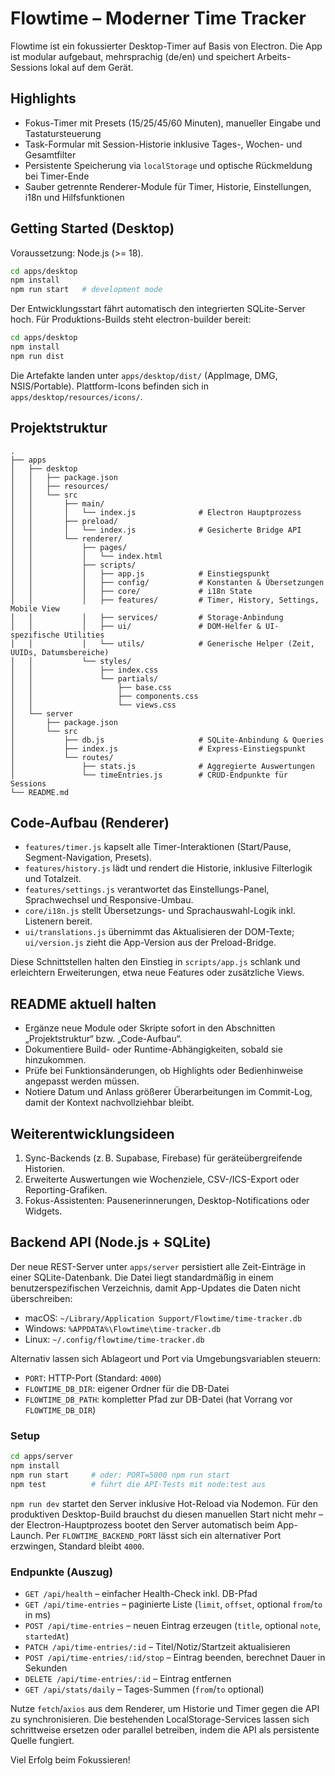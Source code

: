 # Flowtime – Moderner Time Tracker

Flowtime ist ein fokussierter Desktop-Timer auf Basis von Electron. Die App ist modular aufgebaut, mehrsprachig (de/en) und speichert Arbeits-Sessions lokal auf dem Gerät.

## Highlights

- Fokus-Timer mit Presets (15/25/45/60 Minuten), manueller Eingabe und Tastatursteuerung
- Task-Formular mit Session-Historie inklusive Tages-, Wochen- und Gesamtfilter
- Persistente Speicherung via `localStorage` und optische Rückmeldung bei Timer-Ende
- Sauber getrennte Renderer-Module für Timer, Historie, Einstellungen, i18n und Hilfsfunktionen

## Getting Started (Desktop)

Voraussetzung: Node.js (>= 18).

```bash
cd apps/desktop
npm install
npm run start   # development mode
```

Der Entwicklungsstart fährt automatisch den integrierten SQLite-Server hoch. Für Produktions-Builds steht electron-builder bereit:

```bash
cd apps/desktop
npm install
npm run dist
```

Die Artefakte landen unter `apps/desktop/dist/` (AppImage, DMG, NSIS/Portable). Plattform-Icons befinden sich in `apps/desktop/resources/icons/`.

## Projektstruktur

```
.
├── apps
│   ├── desktop
│   │   ├── package.json
│   │   ├── resources/
│   │   └── src
│   │       ├── main/
│   │       │   └── index.js              # Electron Hauptprozess
│   │       ├── preload/
│   │       │   └── index.js              # Gesicherte Bridge API
│   │       └── renderer/
│   │           ├── pages/
│   │           │   └── index.html
│   │           ├── scripts/
│   │           │   ├── app.js            # Einstiegspunkt
│   │           │   ├── config/           # Konstanten & Übersetzungen
│   │           │   ├── core/             # i18n State
│   │           │   ├── features/         # Timer, History, Settings, Mobile View
│   │           │   ├── services/         # Storage-Anbindung
│   │           │   ├── ui/               # DOM-Helfer & UI-spezifische Utilities
│   │           │   └── utils/            # Generische Helper (Zeit, UUIDs, Datumsbereiche)
│   │           └── styles/
│   │               ├── index.css
│   │               └── partials/
│   │                   ├── base.css
│   │                   ├── components.css
│   │                   └── views.css
│   └── server
│       ├── package.json
│       └── src
│           ├── db.js                     # SQLite-Anbindung & Queries
│           ├── index.js                  # Express-Einstiegspunkt
│           └── routes/
│               ├── stats.js              # Aggregierte Auswertungen
│               └── timeEntries.js        # CRUD-Endpunkte für Sessions
└── README.md
```

## Code-Aufbau (Renderer)

- `features/timer.js` kapselt alle Timer-Interaktionen (Start/Pause, Segment-Navigation, Presets).
- `features/history.js` lädt und rendert die Historie, inklusive Filterlogik und Totalzeit.
- `features/settings.js` verantwortet das Einstellungs-Panel, Sprachwechsel und Responsive-Umbau.
- `core/i18n.js` stellt Übersetzungs- und Sprachauswahl-Logik inkl. Listenern bereit.
- `ui/translations.js` übernimmt das Aktualisieren der DOM-Texte; `ui/version.js` zieht die App-Version aus der Preload-Bridge.

Diese Schnittstellen halten den Einstieg in `scripts/app.js` schlank und erleichtern Erweiterungen, etwa neue Features oder zusätzliche Views.

## README aktuell halten

- Ergänze neue Module oder Skripte sofort in den Abschnitten „Projektstruktur“ bzw. „Code-Aufbau“.
- Dokumentiere Build- oder Runtime-Abhängigkeiten, sobald sie hinzukommen.
- Prüfe bei Funktionsänderungen, ob Highlights oder Bedienhinweise angepasst werden müssen.
- Notiere Datum und Anlass größerer Überarbeitungen im Commit-Log, damit der Kontext nachvollziehbar bleibt.

## Weiterentwicklungsideen

1. Sync-Backends (z. B. Supabase, Firebase) für geräteübergreifende Historien.
2. Erweiterte Auswertungen wie Wochenziele, CSV-/ICS-Export oder Reporting-Grafiken.
3. Fokus-Assistenten: Pausenerinnerungen, Desktop-Notifications oder Widgets.

## Backend API (Node.js + SQLite)

Der neue REST-Server unter `apps/server` persistiert alle Zeit-Einträge in einer SQLite-Datenbank. Die Datei liegt standardmäßig in einem benutzerspezifischen Verzeichnis, damit App-Updates die Daten nicht überschreiben:

- macOS: `~/Library/Application Support/Flowtime/time-tracker.db`
- Windows: `%APPDATA%\Flowtime\time-tracker.db`
- Linux: `~/.config/flowtime/time-tracker.db`

Alternativ lassen sich Ablageort und Port via Umgebungsvariablen steuern:

- `PORT`: HTTP-Port (Standard: `4000`)
- `FLOWTIME_DB_DIR`: eigener Ordner für die DB-Datei
- `FLOWTIME_DB_PATH`: kompletter Pfad zur DB-Datei (hat Vorrang vor `FLOWTIME_DB_DIR`)

### Setup

```bash
cd apps/server
npm install
npm run start     # oder: PORT=5000 npm run start
npm test          # führt die API-Tests mit node:test aus
```

`npm run dev` startet den Server inklusive Hot-Reload via Nodemon. Für den produktiven Desktop-Build brauchst du diesen manuellen Start nicht mehr – der Electron-Hauptprozess bootet den Server automatisch beim App-Launch. Per `FLOWTIME_BACKEND_PORT` lässt sich ein alternativer Port erzwingen, Standard bleibt `4000`.

### Endpunkte (Auszug)

- `GET /api/health` – einfacher Health-Check inkl. DB-Pfad
- `GET /api/time-entries` – paginierte Liste (`limit`, `offset`, optional `from`/`to` in ms)
- `POST /api/time-entries` – neuen Eintrag erzeugen (`title`, optional `note`, `startedAt`)
- `PATCH /api/time-entries/:id` – Titel/Notiz/Startzeit aktualisieren
- `POST /api/time-entries/:id/stop` – Eintrag beenden, berechnet Dauer in Sekunden
- `DELETE /api/time-entries/:id` – Eintrag entfernen
- `GET /api/stats/daily` – Tages-Summen (`from`/`to` optional)

Nutze `fetch`/`axios` aus dem Renderer, um Historie und Timer gegen die API zu synchronisieren. Die bestehenden LocalStorage-Services lassen sich schrittweise ersetzen oder parallel betreiben, indem die API als persistente Quelle fungiert.

Viel Erfolg beim Fokussieren!
